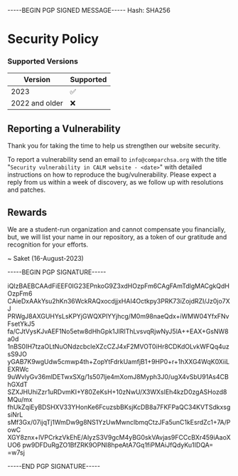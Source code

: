 -----BEGIN PGP SIGNED MESSAGE-----
Hash: SHA256

# Security Policy

### Supported Versions

| Version | Supported          |
| ------- | ------------------ |
| 2023   | :white_check_mark: |
| 2022 and older   | :x:      |          |


## Reporting a Vulnerability

Thank you for taking the time to help us strengthen our website security.

To report a vulnerability send an email to `info@comparchsa.org` with the title "`Security vulnerability in CALM website - <date>`" with detailed instructions on how to reproduce the bug/vulnerability. Please expect a reply from us within a week of discovery, as we follow up with resolutions and patches.

## Rewards
We are a student-run organization and cannot compensate you financially, but, 
we will list your name in our repository, as a token of our gratitude and recognition for your efforts.

~ Saket (16-August-2023)

-----BEGIN PGP SIGNATURE-----

iQIzBAEBCAAdFiEEF0IG23EPnkoG9Z3xdHOzpFm6CAgFAmTdlgMACgkQdHOzpFm6
CAieDxAAkYsu2hKn36WckRAQxocdjjxHAI4Octkpy3PRK73iZojdRZI/Jz0jo7XJ
PRWgJ8AXGUHYsLsKPYjGWQXPlYYjhcg/M0m98naeQdx+iWMW04YfxFNvFsetYkJ5
fa/CJtVysKJvAEF1No5etw8dHhGpk1JlRIThLvsvqRjwNyJ5lA++EAX+GsNW8a0d
1nBS0IH7tzaOLtNuONdzcbcleXZcCZJ4xF2MVOT0iHr8CDKdOLvkWFQq4uzsS9JO
yGAB7K9wgUdw5cmwp4th+ZopYtFdrkUamfjB1+9HP0+r+1hXXG4WqK0XiiLEXRWc
9uWvlyGv36mlDETwxSXg/1s507lje4mXomJ8Myph3J0/ugX4vSbU91As4CBhGXdT
SZXJHUhiZzr1uRDvmKI+Y80ZeKsH+10zNwU/X3WXsIEh4kzD0zgASHozd8MQu/mx
fhUkZqiEyBDSHXV33YHonKe6FcuzsbBKsjKcDB8a7FKFPaQC34KVTSdkxsgsiNrL
sMf3Gx/07ijqTj1WmDw9g8NS1YzUwMwnclbmqCtzJFa5unC1kEsrdZc1+7A/PowC
XGY8znx+lVPCrkzVkEhE/AlyzS3V9gcM4yBG0skVAvjas9FCCcBXr459iAaoXUO6
pw9DFDuRgZO1BfZRK9OPNl8hpeAtA7Gq1fiPMAiJfQdyKu1IDQA=
=w7sj

-----END PGP SIGNATURE-----
